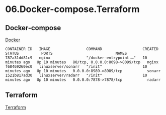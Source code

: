 # 06.Docker-compose.Terraform
## Docker-compose
[Docker](https://github.com/Korolev731/sa.it-academy.by/blob/md-sa2-16-21/IKorolev/06.Docker-compose.Terraform/docker-compose.yaml)
```
CONTAINER ID   IMAGE                COMMAND                  CREATED          STATUS          PORTS                            NAMES
787a31dd81c9   nginx                "/docker-entrypoint.…"   10 minutes ago   Up 10 minutes   80/tcp, 0.0.0.0:8098->8099/tcp   nginx
f68469260ec0   linuxserver/sonarr   "/init"                  10 minutes ago   Up 10 minutes   0.0.0.0:8989->8989/tcp           sonarr
1521b817ad30   linuxserver/radarr   "/init"                  10 minutes ago   Up 10 minutes   0.0.0.0:7878->7878/tcp           radarr
```

## Terraform

[Terraform](https://github.com/Korolev731/sa.it-academy.by/blob/md-sa2-16-21/IKorolev/06.Docker-compose.Terraform/ter.tf)
